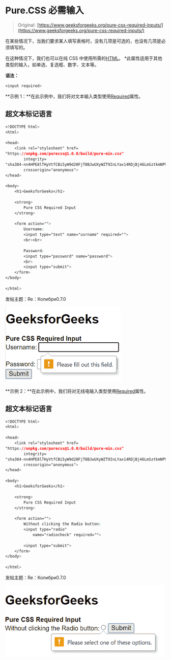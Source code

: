 # Pure.CSS 必需输入

> Original: [https://www.geeksforgeeks.org/pure-css-required-inputs/](https://www.geeksforgeeks.org/pure-css-required-inputs/)

在某些情况下，当我们要求某人填写表格时，没有几项是可选的，也没有几项是必须填写的。

在这种情况下，我们也可以在纯 CSS 中使用所需的[HTML](https://www.geeksforgeeks.org/html-input-required-attribute/)。 *此属性适用于其他类型的输入，如单选、复选框、数字、文本等。

**语法：**

```css
<input required> 
```

**示例 1：**在此示例中，我们将对文本输入类型使用[Required](https://www.geeksforgeeks.org/html-input-required-attribute/)属性。

## 超文本标记语言

```css
<!DOCTYPE html>
<html>

<head>
    <link rel="stylesheet" href=
"https://unpkg.com/purecss@1.0.0/build/pure-min.css"
        integrity=
"sha384-nn4HPE8lTHyVtfCBi5yW9d20FjT8BJwUXyWZT9InLYax14RDjBj46LmSztkmNP9w"
        crossorigin="anonymous">
</head>

<body>
    <h1>GeeksforGeeks</h1>

    <strong>
        Pure CSS Required Input
    </strong>

    <form action="">
        Username:
        <input type="text" name="usrname" required="">
        <br><br>

        Password:
        <input type="password" name="password">
        <br>
        <input type="submit">
    </form>
</body>

</html>
```

发帖主题：Re：Колибри0.7.0

![](img/6d32ed82b9273419d3d0e1d7e3f9a0fe.png)

**示例 2：**在此示例中，我们将对无线电输入类型使用[Required](https://www.geeksforgeeks.org/html-required-attribute/)属性。

## 超文本标记语言

```css
<!DOCTYPE html>
<html>

<head>
    <link rel="stylesheet" href=
"https://unpkg.com/purecss@1.0.0/build/pure-min.css"
        integrity=
"sha384-nn4HPE8lTHyVtfCBi5yW9d20FjT8BJwUXyWZT9InLYax14RDjBj46LmSztkmNP9w"
        crossorigin="anonymous">
</head>

<body>
    <h1>GeeksforGeeks</h1>

    <strong>
        Pure CSS Required Input
    </strong>

    <form action="">
        Without clicking the Radio button:
        <input type="radio" 
            name="radiocheck" required="">

        <input type="submit">
    </form>
</body>

</html>
```

发帖主题：Re：Колибри0.7.0

![](img/ca1cddd59ee281d5b248b52a4179119e.png)